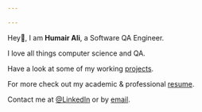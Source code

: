 ```yaml
---

---
```

Hey👋, I am **Humair Ali**, a Software QA Engineer.

I love all things computer science and QA.

Have a look at some of my working [projects](/projects).

For more check out my academic & professional [resume](https://demo.nurlan.co/hugo-vitae/).

Contact me at [@LinkedIn](https://twitter.com/username) or by [email](mailto:email@example.com).